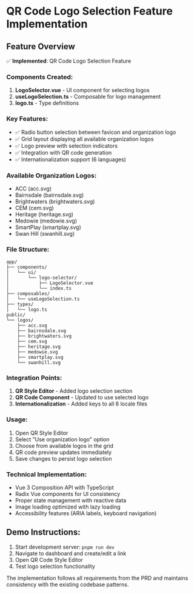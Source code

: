 # QR Code Logo Selection Feature Implementation

## Feature Overview
✅ **Implemented**: QR Code Logo Selection Feature

### Components Created:
1. **LogoSelector.vue** - UI component for selecting logos
2. **useLogoSelection.ts** - Composable for logo management
3. **logo.ts** - Type definitions

### Key Features:
- ✅ Radio button selection between favicon and organization logo
- ✅ Grid layout displaying all available organization logos
- ✅ Logo preview with selection indicators
- ✅ Integration with QR code generation
- ✅ Internationalization support (6 languages)

### Available Organization Logos:
- ACC (acc.svg)
- Bairnsdale (bairnsdale.svg)
- Brightwaters (brightwaters.svg)
- CEM (cem.svg)
- Heritage (heritage.svg)
- Medowie (medowie.svg)
- SmartPlay (smartplay.svg)
- Swan Hill (swanhill.svg)

### File Structure:
```
app/
├── components/
│   └── ui/
│       └── logo-selector/
│           ├── LogoSelector.vue
│           └── index.ts
├── composables/
│   └── useLogoSelection.ts
├── types/
│   └── logo.ts
public/
└── logos/
    ├── acc.svg
    ├── bairnsdale.svg
    ├── brightwaters.svg
    ├── cem.svg
    ├── heritage.svg
    ├── medowie.svg
    ├── smartplay.svg
    └── swanhill.svg
```

### Integration Points:
1. **QR Style Editor** - Added logo selection section
2. **QR Code Component** - Updated to use selected logo
3. **Internationalization** - Added keys to all 6 locale files

### Usage:
1. Open QR Style Editor
2. Select "Use organization logo" option
3. Choose from available logos in the grid
4. QR code preview updates immediately
5. Save changes to persist logo selection

### Technical Implementation:
- Vue 3 Composition API with TypeScript
- Radix Vue components for UI consistency
- Proper state management with reactive data
- Image loading optimized with lazy loading
- Accessibility features (ARIA labels, keyboard navigation)

## Demo Instructions:
1. Start development server: `pnpm run dev`
2. Navigate to dashboard and create/edit a link
3. Open QR Code Style Editor
4. Test logo selection functionality

The implementation follows all requirements from the PRD and maintains consistency with the existing codebase patterns.
